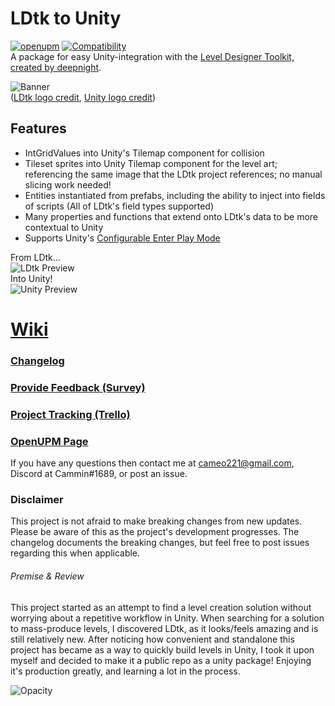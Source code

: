 # LDtk to Unity
[![openupm](https://img.shields.io/npm/v/com.cammin.ldtkunity?label=openupm&registry_uri=https://package.openupm.com)](https://openupm.com/packages/com.cammin.ldtkunity/)
[![Compatibility](https://img.shields.io/badge/Unity-2019.2+-brightgreen)](https://unity3d.com/get-unity/download/archive)  
A package for easy Unity-integration with the [Level Designer Toolkit, created by deepnight](https://ldtk.io/).

![Banner](https://github.com/Cammin/LDtkUnity/blob/master/DocImages~/LdtkUnityBanner.png)  
([LDtk logo credit](https://github.com/deepnight/ldtk/blob/master/art/logo/banner-assets/square-512.png), [Unity logo credit](https://unity3d.com/legal/branding_trademarks))  

## Features  
- IntGridValues into Unity's Tilemap component for collision
- Tileset sprites into Unity Tilemap component for the level art; referencing the same image that the LDtk project references; no manual slicing work needed!  
- Entities instantiated from prefabs, including the ability to inject into fields of scripts (All of LDtk's field types supported)
- Many properties and functions that extend onto LDtk's data to be more contextual to Unity
- Supports Unity's [Configurable Enter Play Mode](https://docs.unity3d.com/Manual/ConfigurableEnterPlayMode.html)  



From LDtk...  
![LDtk Preview](https://github.com/Cammin/LDtkUnity/blob/master/DocImages~/Your_typical_2D_platformer.png)  
Into Unity!  
![Unity Preview](https://github.com/Cammin/LDtkUnity/blob/master/DocImages~/LDtkUnityPreview.png)  

# [Wiki](https://github.com/Cammin/LDtkUnity/wiki)

### [Changelog](https://github.com/Cammin/LDtkUnity/blob/master/CHANGELOG.md)
### [Provide Feedback (Survey)](https://forms.gle/a7iRkuBFxpgZpwRd8)
### [Project Tracking (Trello)](https://trello.com/b/YPgO5283)  
### [OpenUPM Page](https://openupm.com/packages/com.cammin.ldtkunity/)  

If you have any questions then contact me at cameo221@gmail.com, Discord at Cammin#1689, or post an issue.

### Disclaimer
This project is not afraid to make breaking changes from new updates. Please be aware of this as the project's development progresses. The changelog documents the breaking changes, but feel free to post issues regarding this when applicable.

###### Premise & Review
This project started as an attempt to find a level creation solution without worrying about a repetitive workflow in Unity. When searching for a solution to mass-produce levels, I discovered LDtk, as it looks/feels amazing and is still relatively new. After noticing how convenient and standalone this project has became as a way to quickly build levels in Unity, I took it upon myself and decided to make it a public repo as a unity package! Enjoying it's production greatly, and learning a lot in the process.



![Opacity](https://github.com/Cammin/LDtkUnity/blob/master/DocImages~/LDtkUnityOpacity.gif)
